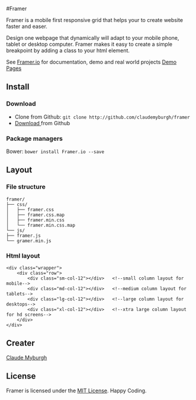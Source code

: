#Framer

Framer is a mobile first responsive grid that helps your to create website faster and easer.

Design one webpage that dynamically will adapt  to your mobile phone, tablet or desktop computer.
Framer makes it easy to create a simple breakpoint by adding a class to your html element.

See [Framer.io](http://framer.io) for documentation, demo and real world projects
[Demo Pages](http://claudemyburgh.github.io/Framer/build/index.html)
## Install
### Download
+ Clone from Github:  ` git clone http://github.com/claudemyburgh/framer `
+ [Download ]() from Github


### Package managers
Bower: `bower install Framer.io --save`



## Layout

### File structure

    framer/
    ├── css/
    │   ├── framer.css
    │   ├── framer.css.map
    │   ├── framer.min.css
    │   └── framer.min.css.map
    └── js/
    ├── framer.js
    └── gramer.min.js



### Html layout
    <div class="wrapper">
		<div class="row">
			<div class="sm-col-12"></div>	<!--small column layout for mobile-->
			<div class="md-col-12"></div>	<!--medium column layout for tablets-->
			<div class="lg-col-12"></div>	<!--large column layout for desktops-->
			<div class="xl-col-12"></div>	<!--xtra large column layout for hd screens-->
		</div>
	</div>


## Creater
[Claude Myburgh](http://github.com/claudemyburgh)


## License
Framer is licensed under the [MIT License](). Happy Coding.
